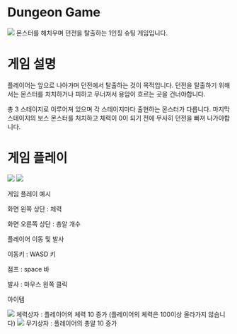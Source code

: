 # Dungeon Game
<img src = 'https://github.com/LeeHayoung0807/Dungeon-Game/assets/73875317/1dddbaff-0fa5-4d6f-957d-827a5eeb312c'>
몬스터를 해치우며 던전을 탈출하는 1인칭 슈팅 게임입니다.

# 게임 설명
플레이어는 앞으로 나아가며 던전에서 탈출하는 것이 목적입니다. 던전을 탈출하기 위해서는 몬스터를 처치하거나 피하고 무너져서 용암이 흐르는 곳을 건너야합니다.  

총 3 스테이지로 이루어져 있으며 각 스테이지마다 출현하는 몬스터가 다릅니다. 마지막 스테이지의 보스 몬스터를 처치하고 체력이 0이 되기 전에 무사히 던전을 빠져 나가야합니다.  

# 게임 플레이
<img src = 'https://github.com/LeeHayoung0807/Dungeon-Game/assets/73875317/9f256907-679d-4413-b9e4-4540fe77d7b3'>
<img src = 'https://github.com/LeeHayoung0807/Dungeon-Game/assets/73875317/7ef2aeac-847c-4fcb-bd36-5878a3ca081c'>  

게임 플레이 예시  

화면 왼쪽 상단 : 체력  

화면 오른쪽 상단 : 총알 개수  

플레이어 이동 및 발사  

이동키 :  WASD 키  

점프 : space 바  

발사 : 마우스 왼쪽 클릭  

아이템  

<img src = 'https://github.com/LeeHayoung0807/Dungeon-Game/assets/73875317/3cf5799d-bbd3-40fe-b52e-7a35c7991911'>
체력상자 : 플레이어의 체력 10 증가 (플레이어의 체력은 100이상 올라가지 않습니다)  

<img src = 'https://github.com/LeeHayoung0807/Dungeon-Game/assets/73875317/b33afd1c-3368-4f96-87bb-0a6ef5087609'>
무기상자 : 플레이어의 총알 10 증가




